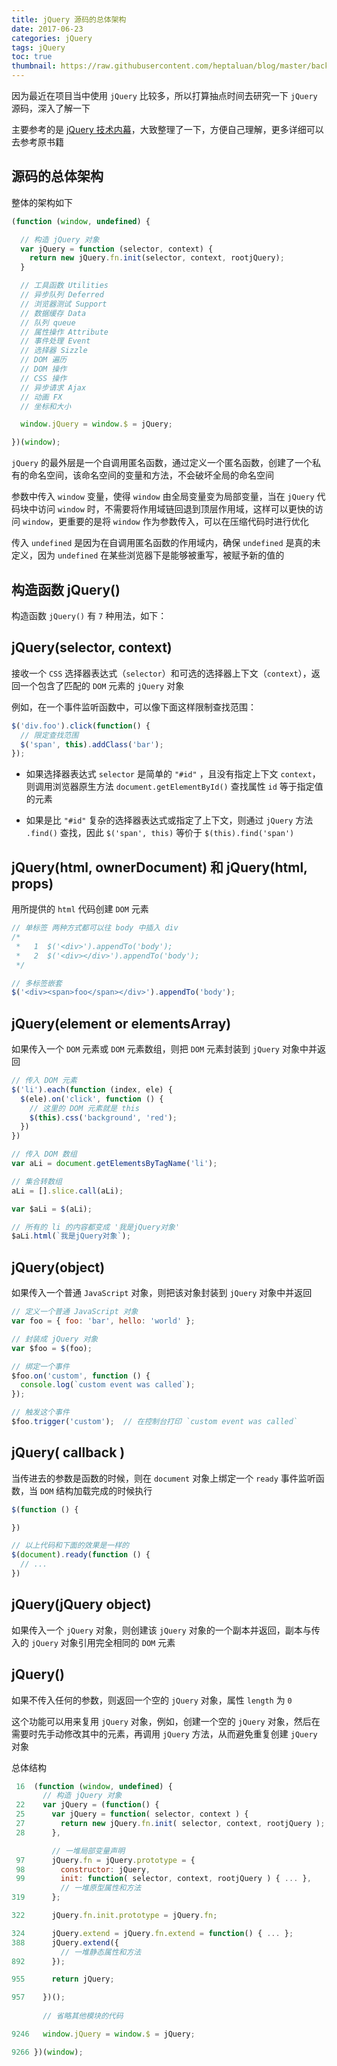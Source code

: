 ```yaml
---
title: jQuery 源码的总体架构
date: 2017-06-23
categories: jQuery
tags: jQuery
toc: true
thumbnail: https://raw.githubusercontent.com/heptaluan/blog/master/backups/cdn/cover/03.jpg
---
```


因为最近在项目当中使用 `jQuery` 比较多，所以打算抽点时间去研究一下 `jQuery` 源码，深入了解一下

主要参考的是 [jQuery 技术内幕](https://book.douban.com/subject/25823709/)，大致整理了一下，方便自己理解，更多详细可以去参考原书籍

<!--more-->

## 源码的总体架构

整体的架构如下

```js
(function (window, undefined) {

  // 构造 jQuery 对象
  var jQuery = function (selector, context) {
    return new jQuery.fn.init(selector, context, rootjQuery);
  }

  // 工具函数 Utilities
  // 异步队列 Deferred
  // 浏览器测试 Support
  // 数据缓存 Data
  // 队列 queue
  // 属性操作 Attribute
  // 事件处理 Event
  // 选择器 Sizzle
  // DOM 遍历
  // DOM 操作
  // CSS 操作
  // 异步请求 Ajax
  // 动画 FX
  // 坐标和大小

  window.jQuery = window.$ = jQuery;

})(window);
```

`jQuery` 的最外层是一个自调用匿名函数，通过定义一个匿名函数，创建了一个私有的命名空间，该命名空间的变量和方法，不会破坏全局的命名空间

参数中传入 `window` 变量，使得 `window` 由全局变量变为局部变量，当在 `jQuery` 代码块中访问 `window` 时，不需要将作用域链回退到顶层作用域，这样可以更快的访问 `window`，更重要的是将 `window` 作为参数传入，可以在压缩代码时进行优化

传入 `undefined` 是因为在自调用匿名函数的作用域内，确保 `undefined` 是真的未定义，因为 `undefined` 在某些浏览器下是能够被重写，被赋予新的值的




## 构造函数 jQuery()

构造函数 `jQuery()` 有 `7` 种用法，如下：

## jQuery(selector, context)

接收一个 `CSS` 选择器表达式（`selector`）和可选的选择器上下文（`context`），返回一个包含了匹配的 `DOM` 元素的 `jQuery` 对象

例如，在一个事件监听函数中，可以像下面这样限制查找范围：

```js
$('div.foo').click(function() {
  // 限定查找范围
  $('span', this).addClass('bar');
});
```

* 如果选择器表达式 `selector` 是简单的 `"#id"` ，且没有指定上下文 `context`，则调用浏览器原生方法 `document.getElementById()` 查找属性 `id` 等于指定值的元素

* 如果是比 `"#id"` 复杂的选择器表达式或指定了上下文，则通过 `jQuery` 方法 `.find()` 查找，因此 `$('span', this)` 等价于 `$(this).find('span')`



## jQuery(html, ownerDocument) 和 jQuery(html, props)

用所提供的 `html` 代码创建 `DOM` 元素

```js
// 单标签 两种方式都可以往 body 中插入 div
/*   
 *   1  $('<div>').appendTo('body');
 *   2  $('<div></div>').appendTo('body');  
 */

// 多标签嵌套
$('<div><span>foo</span></div>').appendTo('body');
```

## jQuery(element or elementsArray)

如果传入一个 `DOM` 元素或 `DOM` 元素数组，则把 `DOM` 元素封装到 `jQuery` 对象中并返回

```js
// 传入 DOM 元素
$('li').each(function (index, ele) {
  $(ele).on('click', function () {
    // 这里的 DOM 元素就是 this
    $(this).css('background', 'red');
  })
})

// 传入 DOM 数组
var aLi = document.getElementsByTagName('li');

// 集合转数组
aLi = [].slice.call(aLi);

var $aLi = $(aLi);

// 所有的 li 的内容都变成 '我是jQuery对象'
$aLi.html(`我是jQuery对象`);
```

## jQuery(object)

如果传入一个普通 `JavaScript` 对象，则把该对象封装到 `jQuery` 对象中并返回

```js
// 定义一个普通 JavaScript 对象
var foo = { foo: 'bar', hello: 'world' };

// 封装成 jQuery 对象
var $foo = $(foo);

// 绑定一个事件
$foo.on('custom', function () {
  console.log(`custom event was called`);
});

// 触发这个事件
$foo.trigger('custom');  // 在控制台打印 `custom event was called`
```

## jQuery( callback )

当传进去的参数是函数的时候，则在 `document` 对象上绑定一个 `ready` 事件监听函数，当 `DOM` 结构加载完成的时候执行

```js
$(function () {

})

// 以上代码和下面的效果是一样的
$(document).ready(function () {
  // ...
})
```


## jQuery(jQuery object) 

如果传入一个 `jQuery` 对象，则创建该 `jQuery` 对象的一个副本并返回，副本与传入的 `jQuery` 对象引用完全相同的 `DOM` 元素



## jQuery() 

如果不传入任何的参数，则返回一个空的 `jQuery` 对象，属性 `length` 为 `0`

这个功能可以用来复用 `jQuery` 对象，例如，创建一个空的 `jQuery` 对象，然后在需要时先手动修改其中的元素，再调用 `jQuery` 方法，从而避免重复创建 `jQuery` 对象


 总体结构

```js
 16  (function (window, undefined) {
       // 构造 jQuery 对象
 22    var jQuery = (function() {
 25      var jQuery = function( selector, context ) {
 27        return new jQuery.fn.init( selector, context, rootjQuery );
 28      },

         // 一堆局部变量声明
 97      jQuery.fn = jQuery.prototype = {
 98        constructor: jQuery,
 99        init: function( selector, context, rootjQuery ) { ... },
           // 一堆原型属性和方法
319      };

322      jQuery.fn.init.prototype = jQuery.fn;

324      jQuery.extend = jQuery.fn.extend = function() { ... };
388      jQuery.extend({
           // 一堆静态属性和方法
892      });

955      return jQuery;

957    })();
        
       // 省略其他模块的代码

9246   window.jQuery = window.$ = jQuery;

9266 })(window);
```
